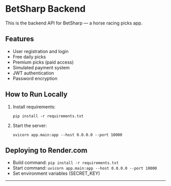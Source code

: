 # BetSharp Backend

This is the backend API for BetSharp — a horse racing picks app.

## Features
- User registration and login
- Free daily picks
- Premium picks (paid access)
- Simulated payment system
- JWT authentication
- Password encryption

## How to Run Locally
1. Install requirements:
    ```
    pip install -r requirements.txt
    ```
2. Start the server:
    ```
    uvicorn app.main:app --host 0.0.0.0 --port 10000
    ```

## Deploying to Render.com
- Build command: `pip install -r requirements.txt`
- Start command: `uvicorn app.main:app --host 0.0.0.0 --port 10000`
- Set environment variables (SECRET_KEY)

---

